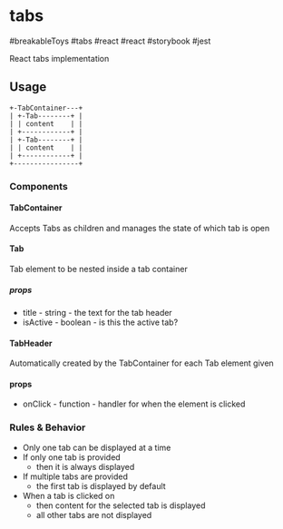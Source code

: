 # tabs

#breakableToys #tabs #react #react #storybook #jest

React tabs implementation

## Usage

```
+-TabContainer---+
| +-Tab--------+ |
| | content    | |
| +------------+ |
| +-Tab--------+ |
| | content    | |
| +------------+ |
+----------------+
```

### Components

#### TabContainer

Accepts Tabs as children and manages the state of which tab is open

#### Tab

Tab element to be nested inside a tab container

##### props

- title - string - the text for the tab header
- isActive - boolean - is this the active tab?

#### TabHeader

Automatically created by the TabContainer for each Tab element given

#### props

- onClick - function - handler for when the element is clicked

### Rules & Behavior

- Only one tab can be displayed at a time
- If only one tab is provided
  - then it is always displayed
- If multiple tabs are provided
  - the first tab is displayed by default
- When a tab is clicked on
  - then content for the selected tab is displayed
  - all other tabs are not displayed
